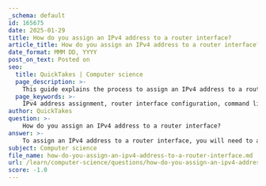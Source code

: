 ```yaml
---
_schema: default
id: 165675
date: 2025-01-29
title: How do you assign an IPv4 address to a router interface?
article_title: How do you assign an IPv4 address to a router interface?
date_format: MMM DD, YYYY
post_on_text: Posted on
seo:
  title: QuickTakes | Computer science
  page_description: >-
    This guide explains the process to assign an IPv4 address to a router interface using the command line interface, detailing all necessary commands and steps.
  page_keywords: >-
    IPv4 address assignment, router interface configuration, command line interface, Global Configuration Mode, interface selection, ip address command, subnet mask, interface activation, no shutdown command, verify configuration
author: QuickTakes
question: >-
    How do you assign an IPv4 address to a router interface?
answer: >-
    To assign an IPv4 address to a router interface, you will need to access the router's command line interface (CLI) and follow these steps:\n\n1. **Enter Global Configuration Mode**: First, you need to enter the global configuration mode from the privileged EXEC mode. You can do this by typing:\n   ```plaintext\n   Router# configure terminal\n   ```\n\n2. **Select the Interface**: Specify the interface you want to configure. For example, if you want to configure GigabitEthernet 0/0, you would enter:\n   ```plaintext\n   Router(config)# interface GigabitEthernet0/0\n   ```\n\n3. **Assign the IPv4 Address**: Use the `ip address` command followed by the desired IPv4 address and the subnet mask. For example, to assign the IP address 192.168.10.1 with a subnet mask of 255.255.255.0, you would enter:\n   ```plaintext\n   Router(config-if)# ip address 192.168.10.1 255.255.255.0\n   ```\n\n4. **Activate the Interface**: By default, interfaces are often shut down. To activate the interface, use the `no shutdown` command:\n   ```plaintext\n   Router(config-if)# no shutdown\n   ```\n\n5. **Exit Configuration Mode**: After configuring the interface, you can exit back to the global configuration mode or privileged EXEC mode:\n   ```plaintext\n   Router(config-if)# exit\n   Router(config)# exit\n   ```\n\n6. **Verify the Configuration**: To ensure that the IP address has been assigned correctly, you can use the following command:\n   ```plaintext\n   Router# show ip interface brief\n   ```\n   This command will display the status and IP addresses of all interfaces on the router.\n\nHere is a complete example of the commands you would use:\n\n```plaintext\nRouter# configure terminal\nRouter(config)# interface GigabitEthernet0/0\nRouter(config-if)# ip address 192.168.10.1 255.255.255.0\nRouter(config-if)# no shutdown\nRouter(config-if)# exit\nRouter(config)# exit\nRouter# show ip interface brief\n```\n\nThis process will successfully assign an IPv4 address to the specified router interface.
subject: Computer science
file_name: how-do-you-assign-an-ipv4-address-to-a-router-interface.md
url: /learn/computer-science/questions/how-do-you-assign-an-ipv4-address-to-a-router-interface
score: -1.0
---
```


&nbsp;